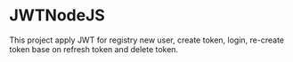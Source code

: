# JWTNodeJS
 This project apply JWT for registry new user, create token, login, re-create token base on refresh token and delete token.
